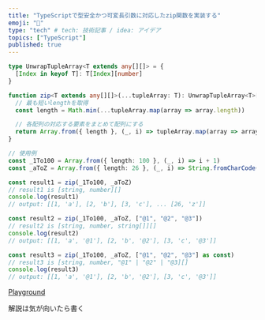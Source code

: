 ```yaml
---
title: "TypeScriptで型安全かつ可変長引数に対応したzip関数を実装する"
emoji: "📂"
type: "tech" # tech: 技術記事 / idea: アイデア
topics: ["TypeScript"]
published: true
---
```


```ts
type UnwrapTupleArray<T extends any[][]> = {
  [Index in keyof T]: T[Index][number]
}

function zip<T extends any[][]>(...tupleArray: T): UnwrapTupleArray<T>[] {
  // 最も短いlengthを取得
  const length = Math.min(...tupleArray.map(array => array.length))

  // 各配列の対応する要素をまとめて配列にする
  return Array.from({ length }, (_, i) => tupleArray.map(array => array[i]) as UnwrapTupleArray<T>)
}

// 使用例
const _1To100 = Array.from({ length: 100 }, (_, i) => i + 1)
const _aToZ = Array.from({ length: 26 }, (_, i) => String.fromCharCode(i + 97))

const result1 = zip(_1To100, _aToZ)
// result1 is [string, number][]
console.log(result1)
// output: [[1, 'a'], [2, 'b'], [3, 'c'], ... [26, 'z']]

const result2 = zip(_1To100, _aToZ, ["@1", "@2", "@3"])
// result2 is [string, number, string[]][]
console.log(result2)
// output: [[1, 'a', '@1'], [2, 'b', '@2'], [3, 'c', '@3']]

const result3 = zip(_1To100, _aToZ, ["@1", "@2", "@3"] as const)
// result3 is [string, number, "@1" | "@2" | "@3][]
console.log(result3)
// output: [[1, 'a', '@1'], [2, 'b', '@2'], [3, 'c', '@3']]
```

[Playground](https://www.typescriptlang.org/play/#code/C4TwDgpgBAqgdgdwE4EMwBUCuYA2ECCSqIAPOlBAB7ARwAmAzlCnCANoC6nAfFALxQA3gCgoUNgEl6VKAEs4UANYQQAewBmUdBwBcWydMpc4mALYAjCEg7CAvsOHrMcAMbBZqhQC9ZYMhWpaRmZWTh4ACgA6aOBsPEJiPXQASj14ZDQsXAIiFFJ0bk4hUSgAelKoQABzQCCGQFv3QBEGPDgAc2AAC0AkhkA15UB0-RKXTwZgKCbWtv4oAFkUdsjTeSiYuJziObRw8JRckGT+Xi3V0fbk5IcxcqhAEBVAWUTAdCVAOwZAP+1AHf1ATQZAaIZAQMjAAl8OwD8GQAWDIBAhkAZgx3QDWDB8SkgILEkAoEnlIuokKpTOFBCNaGMoLYADRQcIAfQJsl2fF4sWyiJAazAGwOeXJ+22bFkHF2KCY6VQGGWNLI3FO9mEF0A-vKACldANHywgGcCGUCJAEZ0KolQAGdUTGnI1HozFHNp6DVa-GEklyZlyKAAaigStOcoVRJQqoAWtrtrq0RisS12noAEwANlxBOJpKtAGVgEh5M1vaYAMJtLZJ1R0CDhWS2qAATgA7CcHE7hjCGJgcMAlRMfPTlaqTQSXe7Thdy5Xq3ImGwhnGWgSTBYrFwbE7VHhIjhVM1wh2qw7RRVVJhgGBV3o2GwlQSAOQoXccAlsQN78yH48AZj3LgvUGikXEIb3XkPNllgzLEArVcDtd8xIqmqmrNq6qhuseABEAACSqQQSMGBvBUAwZekEckuUDzsAf6yD2fbxoOZiWEgBIES0nCjh+8oThAU4znO36doGbbLqu67AJu257gee6wXeJ5nrufGBgJ15QLut58Zeb4lp+WFMVWl7-vWQFNoqYEQeIMFwQh0FIXpaEcMwTClqxCk-sAyl4eI5HNERw6kShsGQVAAA+zlIe5zmXlR46TtOs7YZe5krmuG7iNxEm8RJ-FHk+QkiWJN7CbFMkcDYQA)

解説は気が向いたら書く
